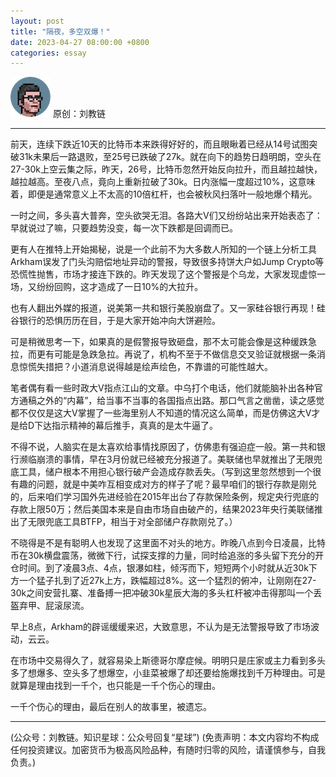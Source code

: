 ```yaml
---
layout: post
title: "隔夜，多空双爆！"
date: 2023-04-27 08:00:00 +0800
categories: essay
---
```


![](/images/ordinal-1835811752116542.png)
原创：刘教链

* * *

前天，连续下跌近10天的比特币本来跌得好好的，而且眼瞅着已经从14号试图突破31k未果后一路退败，至25号已跌破了27k。就在向下的趋势日趋明朗，空头在27-30k上空云集之际，昨天，26号，比特币忽然开始反向拉升，而且越拉越快，越拉越高。至夜八点，竟向上重新拉破了30k。日内涨幅一度超过10%，这意味着，即便是通常意义上不太高的10倍杠杆，也会被秋风扫落叶一般地爆个精光。

一时之间，多头喜大普奔，空头欲哭无泪。各路大V们又纷纷站出来开始表态了：早就说过了嘛，只要趋势没变，每一次下跌都是回调而已。

更有人在推特上开始揭秘，说是一个此前不为大多数人所知的一个链上分析工具Arkham误发了门头沟赔偿地址异动的警报，导致很多持饼大户如Jump Crypto等恐慌性抛售，市场才接连下跌的。昨天发现了这个警报是个乌龙，大家发现虚惊一场，又纷纷回购，这才造成了一日10%的大拉升。

也有人翻出外媒的报道，说美第一共和银行美股崩盘了。又一家硅谷银行再现！硅谷银行的恐惧历历在目，于是大家开始冲向大饼避险。

可是稍微思考一下，如果真的是假警报导致砸盘，那不太可能会像是这种缓跌急拉，而更有可能是急跌急拉。再说了，机构不至于不做信息交叉验证就根据一条消息惊慌失措把？小道消息说得越是绘声绘色，不靠谱的可能性越大。

笔者偶有看一些时政大V指点江山的文章。中乌打个电话，他们就能脑补出各种官方通稿之外的“内幕”，给当事不当事的各国指点出路。那口气言之凿凿，读之感觉都不仅仅是这大V掌握了一些海里别人不知道的情况这么简单，而是仿佛这大V才是给D下达指示精神的幕后推手，真真的是太牛逼了。

不得不说，人脑实在是太喜欢给事情找原因了，仿佛患有强迫症一般。第一共和银行濒临崩溃的事情，早在3月份就已经被充分报道了。美联储也早就推出了无限兜底工具，储户根本不用担心银行破产会造成存款丢失。（写到这里忽然想到一个很有趣的问题，就是中美咋互相变成对方的样子了呢？最早咱们的银行存款是刚兑的，后来咱们学习国外先进经验在2015年出台了存款保险条例，规定央行兜底的存款上限50万；然后美国本来是自由市场自由破产的，结果2023年央行美联储推出了无限兜底工具BTFP，相当于对全部储户存款刚兑了。）

不晓得是不是有聪明人也发现了这里面不对头的地方。昨晚八点到今日凌晨，比特币在30k横盘震荡，微微下行，试探支撑的力量，同时给追涨的多头留下充分的开仓时间。到了凌晨3点、4点，银瀑如柱，倾泻而下，短短两个小时就从近30k下方一个猛子扎到了近27k上方，跌幅超过8%。这一个猛烈的俯冲，让刚刚在27-30k之间安营扎寨、准备搏一把冲破30k星辰大海的多头杠杆被冲击得那叫一个丢盔弃甲、屁滚尿流。

早上8点，Arkham的辟谣缓缓来迟，大致意思，不认为是无法警报导致了市场波动，云云。

在市场中交易得久了，就容易染上斯德哥尔摩症候。明明只是庄家或主力看到多头多了想爆多、空头多了想爆空，小韭菜被爆了却还要给施爆找到千万种理由。可是就算是理由找到一千个，也只能是一千个伤心的理由。

一千个伤心的理由，最后在别人的故事里，被遗忘。

* * *

(公众号：刘教链。知识星球：公众号回复“星球”)
(免责声明：本文内容均不构成任何投资建议。加密货币为极高风险品种，有随时归零的风险，请谨慎参与，自我负责。)
